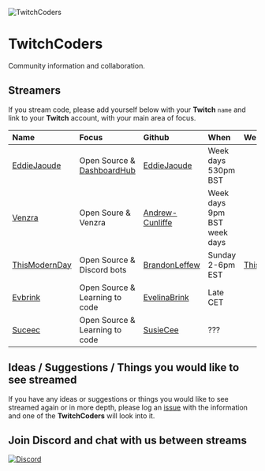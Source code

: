 ![TwitchCoders](https://user-images.githubusercontent.com/624760/38853689-ecef5316-4215-11e8-9744-42329ec951f6.png)


# TwitchCoders

Community information and collaboration.

## Streamers

If you stream code, please add yourself below with your **Twitch** `name` and link to your **Twitch** account, with your main area of focus.

| Name | Focus | Github | When | Website |
| :--- | :--- | :--- | :--- | :--- |
| [EddieJaoude](http://twitch.tv/eddiejaoude) | Open Source & [DashboardHub](http://github.com/DashboardHub/PipelineDashboard) | [EddieJaoude](http://github.com/eddiejaoude) | Week days 530pm BST |
| [Venzra](http://twitch.tv/venzra) | Open Soure & Venzra | [Andrew-Cunliffe](https://github.com/Andrew-Cunliffe) | Week days 9pm BST week days |
| [ThisModernDay](http://twitch.tv/thismodernday) | Open Source & Discord bots | [BrandonLeffew](https://github.com/BrandonLeffew) | Sunday 2-6pm EST | [ThisModernDay.net](http://www.thismodernday.net)
| [Evbrink](http://twitch.tv/evbrink) | Open Source & Learning to code | [EvelinaBrink](https://github.com/Evelinabrink) | Late CET |
| [Suceec](http://twitch.tv/suceec) | Open Source & Learning to code | [SusieCee](https://github.com/susiecee) | ??? |

## Ideas / Suggestions / Things you would like to see streamed

If you have any ideas or suggestions or things you would like to see streamed again or in more depth, please log an [issue](https://github.com/TwitchCoders/twitchcoders.github.io/issues) with the information and one of the **TwitchCoders** will look into it.

## Join Discord and chat with us between streams

[![Discord](https://user-images.githubusercontent.com/624760/38853439-239a9228-4215-11e8-93ee-ff5aa66e6ee8.png)](https://discord.gg/jVwPDFd)
